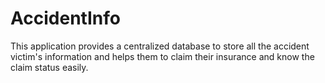 # AccidentInfo

This application provides a centralized database to store all the accident victim's information and 
helps them to claim their insurance and know the claim status easily.
